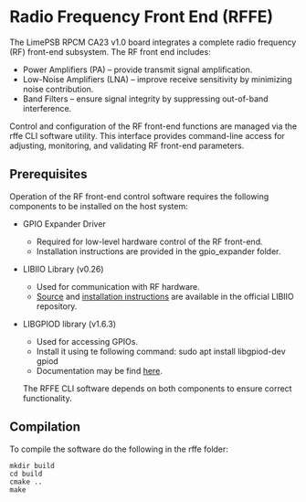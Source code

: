 # Radio Frequency Front End (RFFE)

The LimePSB RPCM CA23 v1.0 board integrates a complete radio frequency (RF) front-end subsystem. The RF front end includes:
- Power Amplifiers (PA) – provide transmit signal amplification.
- Low-Noise Amplifiers (LNA) – improve receive sensitivity by minimizing noise contribution.
- Band Filters – ensure signal integrity by suppressing out-of-band interference.

Control and configuration of the RF front-end functions are managed via the rffe CLI software utility. This interface provides command-line access for adjusting, monitoring, and validating RF front-end parameters.

## Prerequisites

Operation of the RF front-end control software requires the following components to be installed on the host system:
- GPIO Expander Driver
  - Required for low-level hardware control of the RF front-end.
  - Installation instructions are provided in the gpio_expander folder.
- LIBIIO Library (v0.26)
  - Used for communication with RF hardware.
  - [Source](https://github.com/analogdevicesinc/libiio/tree/main) and [installation instructions](https://github.com/analogdevicesinc/libiio/blob/main/README_BUILD.md) are available in the official LIBIIO repository.
- LIBGPIOD library (v1.6.3)
  - Used for accessing GPIOs.
  - Install it using te following command: sudo apt install libgpiod-dev gpiod
  - Documentation may be find [here](https://libgpiod.readthedocs.io/en/latest/index.html).

  The RFFE CLI software depends on both components to ensure correct functionality.

## Compilation

To compile the software do the following in the rffe folder:

```
mkdir build
cd build
cmake ..
make
```